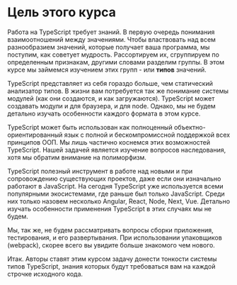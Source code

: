 # Цель этого курса

Работа на TypeScript требует знаний. В первую очередь понимания взаимоотношений между значениями. Чтобы властвовать над всем разнообразием значений, которые получает ваша программа, мы поступим, как советует мудрость. Рассортируем их, сгруппируем по определенным признакам, другими словами разделим группы. В этом курсе мы займемся изучением этих групп - или **типов** значений.

TypeScript представляет из себя гораздо больше, чем статический анализатор типов. В жизни вам потребуется так же понимание системы модулей (как они создаются, и как загружаются). TypeScript может создавать модули и для браузера, и для node. Однако, мы не будем детально изучать особенности каждого формата в этом курсе.

TypeScript может быть использован как полноценный объектно-ориентированный язык с полной и бескомпромиссной поддержкой всех принципов ООП. Мы лишь частично коснемся этих возможностей TypeScript. Нашей задачей является изучение вопросов наследования, хотя мы обратим внимание на полиморфизм.

TypeScript полезный инструмент в работе над новыми и при сопровождению существующих проектов, даже если они изначально работают в JavaScript. На сегодня TypeScript уже используется всеми популярными экосистемами, где раньше был только JavaScript. Среди них только назовем несколько Angular, React, Node, Next, Vue. Детально изучать особенности применения TypeScript в этих случаях мы не будем.

Мы, так же, не будем рассматривать вопросы сборки приложения, тестирования, и его развертывания. При использовании упаковщиков (webpack), скорее всего вы увидите больше знакомого чем нового.

Итак. Авторы ставят этим курсом задачу донести тонкости системы типов TypeScript, знания которых будут требоваться вам на каждой строчке исходного кода.
